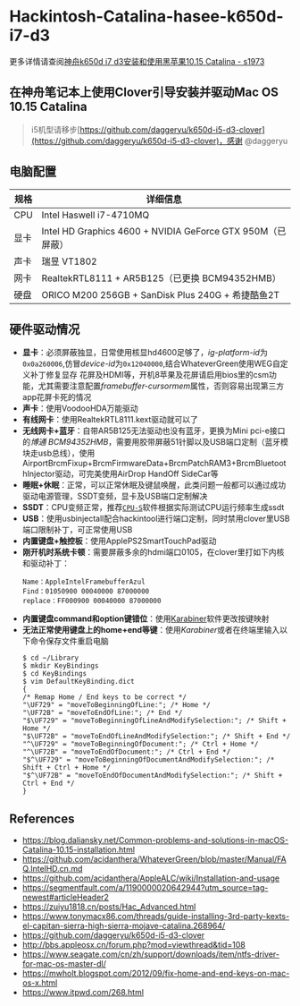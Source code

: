 # Hackintosh-Catalina-hasee-k650d-i7-d3
更多详情请查阅[神舟k650d i7 d3安装和使用黑苹果10.15 Catalina - s1973](https://s1973.top/blog/0015730470006545b49e611cb91470daaacb539b7034eae000)

## 在神舟笔记本上使用Clover引导安装并驱动Mac OS 10.15 Catalina

> i5机型请移步[https://github.com/daggeryu/k650d-i5-d3-clover](https://github.com/daggeryu/k650d-i5-d3-clover)，感谢 @daggeryu

## 电脑配置

| 规格  | 详细信息     |
| ---- | ----------  |
| CPU | Intel Haswell i7-4710MQ |
| 显卡 | Intel HD Graphics 4600 + NVIDIA GeForce GTX 950M（已屏蔽） |
| 声卡 | 瑞昱 VT1802 |
| 网卡 | RealtekRTL8111 + AR5B125（已更换 BCM94352HMB） |
| 硬盘 | ORICO M200 256GB + SanDisk Plus 240G + 希捷酷鱼2T |

## 硬件驱动情况
- **显卡**：必须屏蔽独显，日常使用核显hd4600足够了，*ig-platform-id*为`0x0a260006`,仿冒*device-id*为`0x12040000`,结合WhateverGreen使用WEG自定义补丁修复显存 花屏及HDMI等，开机8苹果及花屏请启用bios里的csm功能，尤其需要注意配置*framebuffer-cursormem*属性，否则容易出现第三方app花屏卡死的情况
- **声卡**：使用VoodooHDA万能驱动
- **有线网卡**：使用RealtekRTL8111.kext驱动就可以了
- **无线网卡+蓝牙**：自带AR5B125无法驱动也没有蓝牙，更换为Mini pci-e接口的*博通 BCM94352HMB*，需要用胶带屏蔽51针脚以及USB端口定制（蓝牙模块走usb总线），使用AirportBrcmFixup+BrcmFirmwareData+BrcmPatchRAM3+BrcmBluetoothInjector驱动，可完美使用AirDrop HandOff SideCar等
- **睡眠+休眠**：正常，可以正常休眠及键鼠唤醒，此类问题一般都可以通过成功驱动电源管理，SSDT变频，显卡及USB端口定制解决
- **SSDT**：CPU变频正常，推荐[`CPU-S`](http://bbs.pcbeta.com/viewthread-1698338-1-1.html)软件根据实际测试CPU运行频率生成ssdt
- **USB**：使用usbinjectall配合hackintool进行端口定制，同时禁用clover里USB端口限制补丁，可正常使用USB
- **内置键盘+触控板**：使用ApplePS2SmartTouchPad驱动
- **刚开机时系统卡顿**：需要屏蔽多余的hdmi端口0105，在clover里打如下内核和驱动补丁：
    ```
    Name：AppleIntelFramebufferAzul
    Find：01050900 00040000 87000000
    replace：FF000900 00040000 87000000
    ```
- **内置键盘command和option键错位**：使用[Karabiner](https://pqrs.org/osx/karabiner/)软件更改按键映射
- **无法正常使用键盘上的home+end等键**：使用*Karabiner*或者在终端里输入以下命令保存文件重启电脑
    ```
    $ cd ~/Library
    $ mkdir KeyBindings
    $ cd KeyBindings
    $ vim DefaultKeyBinding.dict
    {
    /* Remap Home / End keys to be correct */
    "\UF729" = "moveToBeginningOfLine:"; /* Home */
    "\UF72B" = "moveToEndOfLine:"; /* End */
    "$\UF729" = "moveToBeginningOfLineAndModifySelection:"; /* Shift + Home */
    "$\UF72B" = "moveToEndOfLineAndModifySelection:"; /* Shift + End */
    "^\UF729" = "moveToBeginningOfDocument:"; /* Ctrl + Home */
    "^\UF72B" = "moveToEndOfDocument:"; /* Ctrl + End */
    "$^\UF729" = "moveToBeginningOfDocumentAndModifySelection:"; /* Shift + Ctrl + Home */
    "$^\UF72B" = "moveToEndOfDocumentAndModifySelection:"; /* Shift + Ctrl + End */
    }
    ```

## References
- https://blog.daliansky.net/Common-problems-and-solutions-in-macOS-Catalina-10.15-installation.html
- https://github.com/acidanthera/WhateverGreen/blob/master/Manual/FAQ.IntelHD.cn.md
- https://github.com/acidanthera/AppleALC/wiki/Installation-and-usage
- https://segmentfault.com/a/1190000020642944?utm_source=tag-newest#articleHeader2
- https://zuiyu1818.cn/posts/Hac_Advanced.html
- https://www.tonymacx86.com/threads/guide-installing-3rd-party-kexts-el-capitan-sierra-high-sierra-mojave-catalina.268964/
- https://github.com/daggeryu/k650d-i5-d3-clover
- http://bbs.appleosx.cn/forum.php?mod=viewthread&tid=108
- https://www.seagate.com/cn/zh/support/downloads/item/ntfs-driver-for-mac-os-master-dl/
- https://mwholt.blogspot.com/2012/09/fix-home-and-end-keys-on-mac-os-x.html
- https://www.itpwd.com/268.html